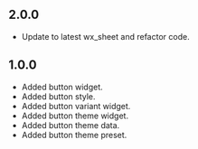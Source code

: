 ## 2.0.0

* Update to latest wx_sheet and refactor code.

## 1.0.0

* Added button widget.
* Added button style.
* Added button variant widget.
* Added button theme widget.
* Added button theme data.
* Added button theme preset.
